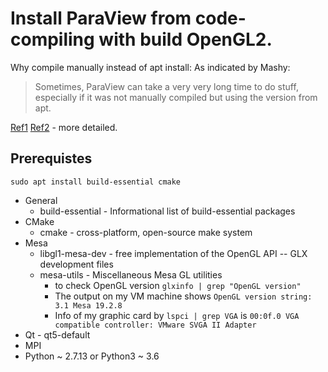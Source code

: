 # Install ParaView from code-compiling with build OpenGL2.
Why compile manually instead of apt install: As indicated by Mashy: 
> Sometimes, ParaView can take a very very long time to do stuff, especially if it was not manually compiled but using the version from apt.  

[Ref1](https://gitlab.kitware.com/paraview/paraview/blob/master/Documentation/dev/build.md)
[Ref2](https://www.paraview.org/Wiki/ParaView:Build_And_Install#Introduction) - more detailed.

## Prerequistes
`sudo apt install build-essential cmake`
* General
   * build-essential - Informational list of build-essential packages
* CMake
   * cmake - cross-platform, open-source make system
* Mesa
   * libgl1-mesa-dev - free implementation of the OpenGL API -- GLX development files
   * mesa-utils - Miscellaneous Mesa GL utilities 
      * to check OpenGL version `glxinfo | grep "OpenGL version"`
      * The output on my VM machine shows `OpenGL version string: 3.1 Mesa 19.2.8`
      * Info of my graphic card by `lspci | grep VGA` is `00:0f.0 VGA compatible controller: VMware SVGA II Adapter`
* Qt - qt5-default
* MPI
* Python ~ 2.7.13 or Python3 ~ 3.6


